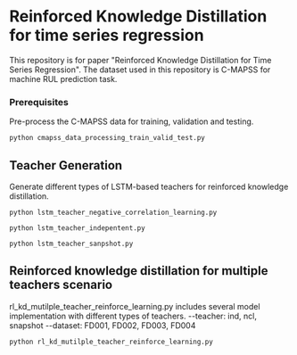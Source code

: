 # Reinforced Knowledge Distillation for time series regression

This repository is for paper "Reinforced Knowledge Distillation for Time Series Regression". The dataset used in this repository is C-MAPSS for machine RUL prediction task.


### Prerequisites

Pre-process the C-MAPSS data for training, validation and testing. 
```
python cmapss_data_processing_train_valid_test.py
```

## Teacher Generation
Generate different types of LSTM-based teachers for reinforced knowledge distillation. 

```
python lstm_teacher_negative_correlation_learning.py
```

```
python lstm_teacher_indepentent.py
```

```
python lstm_teacher_sanpshot.py
```

## Reinforced knowledge distillation for multiple teachers scenario

rl_kd_mutilple_teacher_reinforce_learning.py includes several model implementation with different types of teachers.
--teacher: ind, ncl, snapshot
--dataset: FD001, FD002, FD003, FD004

```
python rl_kd_mutilple_teacher_reinforce_learning.py
```
